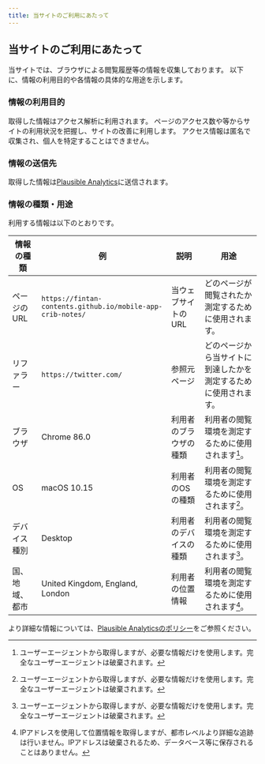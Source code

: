 ```yaml
---
title: 当サイトのご利用にあたって
---
```


<!-- textlint-disable -->
<!-- 弊社公式サイトの文言をコピーしているのでLint対象外としています -->

## 当サイトのご利用にあたって

当サイトでは、ブラウザによる閲覧履歴等の情報を収集しております。
以下に、情報の利用目的や各情報の具体的な用途を示します。

### 情報の利用目的

取得した情報はアクセス解析に利用されます。
ページのアクセス数や等からサイトの利用状況を把握し、サイトの改善に利用します。
アクセス情報は匿名で収集され、個人を特定することはできません。

### 情報の送信先

取得した情報は[Plausible Analytics](https://plausible.io)に送信されます。

### 情報の種類・用途

利用する情報は以下のとおりです。

| 情報の種類     | 例                                                       | 説明                | 用途                                                  |
|----------------|--------------------------------------------------------|--------------------|-------------------------------------------------------|
| ページのURL   | `https://fintan-contents.github.io/mobile-app-crib-notes/` | 当ウェブサイトのURL   | どのページが閲覧されたか測定するために使用されます。           |
| リファラー     | `https://twitter.com/`                                    | 参照元ページ          | どのページから当サイトに到達したかを測定するために使用されます。 |
| ブラウザ      | Chrome 86.0                                              | 利用者のブラウザの種類 | 利用者の閲覧環境を測定するために使用されます[^1]。            |
| OS           | macOS 10.15                                             | 利用者のOSの種類      | 利用者の閲覧環境を測定するために使用されます[^1]。            |
| デバイス種別   | Desktop                                                 | 利用者のデバイスの種類  | 利用者の閲覧環境を測定するために使用されます[^1]。           |
| 国、地域、都市 | United Kingdom, England, London                          | 利用者の位置情報      | 利用者の閲覧環境を測定するために使用されます[^2]。            |

[^1]: ユーザーエージェントから取得しますが、必要な情報だけを使用します。完全なユーザーエージェントは破棄されます。
[^2]: IPアドレスを使用して位置情報を取得しますが、都市レベルより詳細な追跡は行いません。IPアドレスは破棄されるため、データベース等に保存されることはありません。

より詳細な情報については、[Plausible Analyticsのポリシー](https://plausible.io/data-policy)をご参照ください。

<!-- textlint-enable -->
